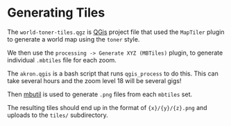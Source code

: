 # Generating Tiles

The `world-toner-tiles.qgz` is [QGis](https://qgis.org/en/site/)
project file that used the `MapTiler` plugin to generate a world map
using the `toner` style.

We then use the `processing -> Generate XYZ (MBTiles)` plugin, to
generate individual `.mbtiles` file for each zoom. 

The `akron.qgis` is a bash script that runs `qgis_process` to do
this. This can take several hours and the zoom level 18 will be
several gigs!

Then [mbutil](https://github.com/mapbox/mbutil.git) is used to
generate `.png` files from each `mbtiles` set.

The resulting tiles should end up in the format of `{x}/{y}/{z}.png`
and uploads to the `tiles/` subdirectory.
